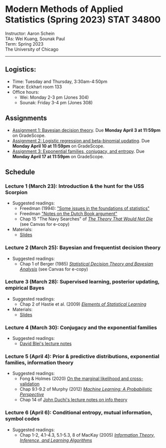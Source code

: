 

# Modern Methods of Applied Statistics (Spring 2023) STAT 34800
Instructor: Aaron Schein <br>
TAs: Wei Kuang, Sounak Paul <br>
Term: Spring 2023 <br>
The University of Chicago

---

## Logistics:
- Time: Tuesday and Thursday, 3:30am-4:50pm
- Place: Eckhart room 133
- Office hours: 
    - Wei: Monday 2-3 pm (Jones 304)
    - Sounak: Friday 3-4 pm (Jones 308)

## Assignments
- [Assignment 1: Bayesian decision theory](https://github.com/aschein/stat_348/blob/main/assignments/hw1/hw1.ipynb). Due **Monday April 3 at 11:59pm** on GradeScope. 
- [Assignment 2: Logistic regression and beta-binomial updating](https://github.com/aschein/stat_348/blob/main/assignments/hw2/hw2.ipynb). Due **Monday April 10 at 11:59pm** on GradeScope. 
- [Assignment 3: Exponential families, conjugacy, and entropy](https://github.com/aschein/stat_348/blob/main/assignments/hw3/hw3.pdf). Due **Monday April 17 at 11:59pm** on GradeScope. 

## Schedule

### Lecture 1 (March 23): Introduction & the hunt for the USS Scorpion
- Suggested readings:
  - Freedman (1994): ["Some issues in the foundations of statistics"](https://github.com/aschein/stat_348/blob/main/materials/Freedman1994.pdf)
  - Freedman ["Notes on the Dutch Book argument"](https://www.stat.berkeley.edu/~freedman/dutchdef.pdf)
  - Chap 15 "The Navy Searches" of [_The Theory That Would Not Die_](https://yalebooks.yale.edu/book/9780300188226/the-theory-that-would-not-die/) (see Canvas for e-copy)
- Materials:
  - [Slides](https://github.com/aschein/stat_348/blob/main/materials/1_intro_and_motivations.pdf)

### Lecture 2 (March 25): Bayesian and frequentist decision theory
- Suggested readings:
   - Chap 1 of Berger (1985) [_Statistical Decision Theory and Bayesian Analysis_](https://link.springer.com/book/10.1007/978-1-4757-4286-2) (see Canvas for e-copy)

### Lecture 3 (March 28): Supervised learning, posterior updating, empirical Bayes
- Suggested readings:
    - Chap 2 of Hastie et al. (2009) [_Elements of Statistical Learning_](https://hastie.su.domains/ElemStatLearn/)
- Materials:
    - [Slides](https://github.com/aschein/stat_348/blob/main/materials/3_logreg_and_beta_binomial.pdf)

### Lecture 4 (March 30): Conjugacy and the exponential families
- Suggested readings:
    - [David Blei's lecture notes](http://www.cs.columbia.edu/~blei/fogm/2015F/notes/exponential-family.pdf)
   
### Lecture 5 (April 4): Prior & predictive distributions, exponential families, information theory
- Suggested readings:
    - Fong & Holmes (2020) [On the marginal likelihood and cross-validation](https://github.com/aschein/stat_348/blob/main/materials/FongHolmes2020.pdf)
    - Chap 9.1-9.2 of Murphy (2012) [_Machine Learning: A Probabilistic Perspective_](http://noiselab.ucsd.edu/ECE228/Murphy_Machine_Learning.pdf)
    - Chap 14 of [John Duchi's lecture notes on info theory](https://anilkeshwani.github.io/files/John-Duchi-Statistics-311-Electrical-Engineering-377.pdf)

### Lecture 6 (April 6): Conditional entropy, mutual information, symbol codes
- Suggested readings:
    - Chap 1-2, 4.1-4.3, 5.1-5.3, 8 of MacKay (2005) [_Information Theory, Inference, and Learning Algorithms_](http://www.inference.org.uk/itprnn/book.pdf) 


